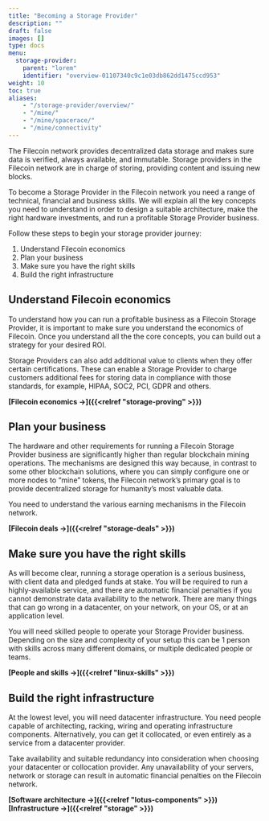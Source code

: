 ```yaml
---
title: "Becoming a Storage Provider"
description: ""
draft: false
images: []
type: docs
menu:
  storage-provider:
    parent: "lorem"
    identifier: "overview-01107340c9c1e03db862dd1475ccd953"
weight: 10
toc: true
aliases:
    - "/storage-provider/overview/"
    - "/mine/"
    - "/mine/spacerace/"
    - "/mine/connectivity"
---
```

The Filecoin network provides decentralized data storage and makes sure data is verified, always available, and immutable. Storage providers in the Filecoin network are in charge of storing, providing content and issuing new blocks.

To become a Storage Provider in the Filecoin network you need a range of technical, financial and business skills. We will explain all the key concepts you need to understand in order to design a suitable architecture, make the right hardware investments, and run a profitable Storage Provider business.

Follow these steps to begin your storage provider journey:

1. Understand Filecoin economics
2. Plan your business
3. Make sure you have the right skills
4. Build the right infrastructure

## Understand Filecoin economics

To understand how you can run a profitable business as a Filecoin Storage Provider, it is important to make sure you understand the economics of Filecoin. Once you understand all the the core concepts, you can build out a strategy for your desired ROI.

Storage Providers can also add additional value to clients when they offer certain certifications. These can enable a Storage Provider to charge customers additional fees for storing data in compliance with those standards, for example, HIPAA, SOC2, PCI, GDPR and others.

**[Filecoin economics →]({{<relref "storage-proving" >}})**

## Plan your business

The hardware and other requirements for running a Filecoin Storage Provider business are significantly higher than regular blockchain mining operations. The mechanisms are designed this way because, in contrast to some other blockchain solutions, where you can simply configure one or more nodes to “mine” tokens, the Filecoin network’s primary goal is to provide decentralized storage for humanity’s most valuable data.

You need to understand the various earning mechanisms in the Filecoin network.

**[Filecoin deals →]({{<relref "storage-deals" >}})**

## Make sure you have the right skills

As will become clear, running a storage operation is a serious business, with client data and pledged funds at stake. You will be required to run a highly-available service, and there are automatic financial penalties if you cannot demonstrate data availability to the network. There are many things that can go wrong in a datacenter, on your network, on your OS, or at an application level.

You will need skilled people to operate your Storage Provider business. Depending on the size and complexity of your setup this can be 1 person with skills across many different domains, or multiple dedicated people or teams.

**[People and skills →]({{<relref "linux-skills" >}})**

## Build the right infrastructure

At the lowest level, you will need datacenter infrastructure. You need people capable of architecting, racking, wiring and operating infrastructure components. Alternatively, you can get it collocated, or even entirely as a service from a datacenter provider.

Take availability and suitable redundancy into consideration when choosing your datacenter or collocation provider. Any unavailability of your servers, network or storage can result in automatic financial penalties on the Filecoin network.

**[Software architecture →]({{<relref "lotus-components" >}})**
**[Infrastructure →]({{<relref "storage" >}})**